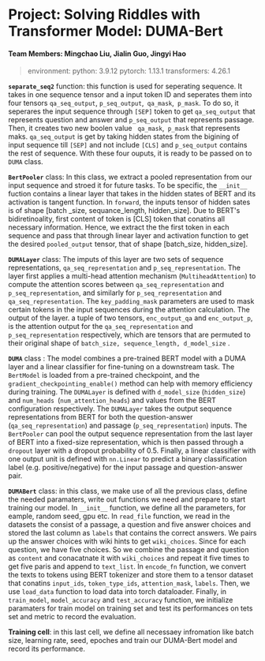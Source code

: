 # Project: Solving Riddles with Transformer Model: DUMA-Bert

#### Team Members: Mingchao Liu, Jialin Guo, Jingyi Hao

>  environment:
> python: 3.9.12
> pytorch: 1.13.1
> transformers: 4.26.1

**`separate_seq2`** function: this function is used for seperating sequence. It takes in one sequence tensor and a input token ID and seperates them into four tensors `qa_seq_output`, `p_seq_output`,` qa_mask`,` p_mask`. To do so, it seperares the input sequence through `[SEP]` token to get `qa_seq_output` that represents question and answer and `p_seq_output` that represents passage. Then, it creates two new boolen value ` qa_mask`,` p_mask` that represents maks. `qa_seq_output` is get by taking hidden states from the bigining of input sequence till `[SEP]` and not include `[CLS]` and `p_seq_output` contains the rest of sequence. With these four ouputs, it is ready to be passed on to `DUMA` class.



**`BertPooler`** class: In this class, we extract a pooled representation from our input sequence and stroed it for future tasks. To be specific, the `__init__` fuction contains a linear layer that takes in the hidden states of BERT and its activation is tangent function. In `forward`, the inputs tensor of hidden sates is of shape [batch _size, sequance_length, hidden_size]. Due to BERT's bidiretinoality, first content of token is [CLS] token that conatins all necessary information. Hence, we extract the the first token in each sequence and pass that through linear layer and activation function to get the desired `pooled_output` tensor, that of shape [batch_size, hidden_size].



**`DUMALayer`** class: The imputs of this layer are two sets of sequence representations, `qa_seq_representation` and `p_seq_representation`. The layer first applies a multi-head attention mechanism (`MultiheadAttention`) to compute the attention scores between `qa_seq_representation` and `p_seq_representation`, and similarly for `p_seq_representation` and `qa_seq_representation`. The `key_padding_mask` parameters are used to mask certain tokens in the input sequences during the attention calculation. The output of the layer. a tuple of two tensors, `enc_output_qa` and `enc_output_p`, is the attention output for the `qa_seq_representation` and `p_seq_representation` respectively, which are tensors that are permuted to their original shape of `batch_size, sequence_length, d_model_size` .



**`DUMA`** class : The model combines a pre-trained BERT model with a DUMA layer and a linear classifier for fine-tuning on a downstream task. The `BertModel` is loaded from a pre-trained checkpoint, and the `gradient_checkpointing_enable()` method can help with memory efficiency during training. The `DUMALayer` is defined with `d_model_size` (`hidden_size`) and `num_heads `(`num_attention_heads`) and  values from the BERT configuration respectively. The `DUMALayer` takes the output sequence representations from BERT for both the question-answer (`qa_seq_representation`) and passage (`p_seq_representation`) inputs. The `BertPooler` can pool the output sequence representation from the last layer of BERT into a fixed-size representation, which is then passed through a `dropout` layer with a dropout probability of 0.5. Finally, a linear classifier with one output unit is defined with `nn.Linear` to predict a binary classification label (e.g. positive/negative) for the input passage and question-answer pair.



**`DUMABert`** class: in this class, we make use of all the previous class, define the needed paramaters, write out functions we need and prepare to start training our model. In `__init__` function, we define all the parameters, for eample, random seed, gpu etc. In `read_file` function, we read in the datasets the consist of a passage, a question and five answer choices and stored the last column as `labels` that contains the correct answers. We pairs up the answer choices with wiki hints to get `wiki_choices`. Since for each question, we have five choices.  So we combine the passage and question as `content` and conacatnate it with `wiki_choices` and repeat it five times to get five paris and append to `text_list`. In `encode_fn` function, we convert the texts to tokens using BERT tokenizer and store them to a tensor dataset that conatins `input_ids`, `token_type_ids`, `attention_mask`, `labels`. Then, we use `load_data` function to load data into torch dataloader. Finally, in `train_model`, `model_accuracy` and `test_accuracy` function, we initialize paramaters for  train model on training set and test its performances on tets set and metric to record the evaluation.



**Training cell**: in this last cell, we define all necessaey infromation like batch size, learning rate, seed, epoches and train our DUMA-Bert model and record its performance.

